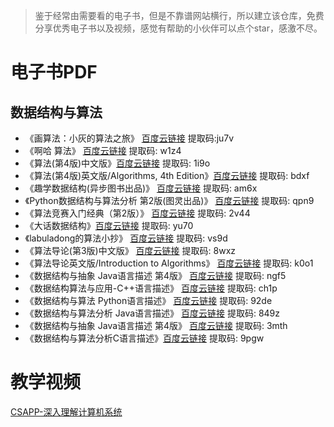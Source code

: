 >  鉴于经常由需要看的电子书，但是不靠谱网站横行，所以建立该仓库，免费分享优秀电子书以及视频，感觉有帮助的小伙伴可以点个star，感激不尽。


# 电子书PDF
## 数据结构与算法
- 《画算法：小灰的算法之旅》 [百度云链接](https://pan.baidu.com/s/1cdWpxjjQpLgZQcw-eErOEg) 提取码:ju7v
- 《啊哈 算法》 [百度云链接](https://pan.baidu.com/s/1y98G6b0G2JiiSihcfQXQ-w)  提取码:  w1z4
- 《算法(第4版)中文版》[百度云链接](https://pan.baidu.com/s/1qqndAuaG_47wA9Bl5h4Xbw)  提取码:  1i9o
- 《算法(第4版)英文版/Algorithms, 4th Edition》[百度云链接](https://pan.baidu.com/s/1sAM3VFmv3gGF25JGhAGyqw)  提取码:  bdxf
- 《趣学数据结构(异步图书出品)》 [百度云链接](https://pan.baidu.com/s/1C-0UHAIu_zr1NhY0moTOLQ)  提取码:   am6x
- 《Python数据结构与算法分析 第2版(图灵出品)》 [百度云链接](https://pan.baidu.com/s/1hj5OazhY-B8PImiI6ttpYg)  提取码:   qpn9
- 《算法竞赛入门经典（第2版）》 [百度云链接](https://pan.baidu.com/s/1OKof3JBPqI0MDEtWVgd14w)  提取码:   2v44
- 《大话数据结构》[百度云链接](https://pan.baidu.com/s/14dNrB91wDz3d5DEgDk5DgA)  提取码:   yu70
- 《labuladong的算法小抄》 [百度云链接](https://pan.baidu.com/s/1AjyOjfQBZdnHjcMTMwjPOw)  提取码: vs9d
- 《算法导论(第3版)中文版》 [百度云链接](https://pan.baidu.com/s/1wzeVKb2QKH4f5ElbU0q3Lw)  提取码: 8wxz
- 《算法导论英文版/Introduction to Algorithms》 [百度云链接](https://pan.baidu.com/s/1H18jB5hvdEyCP5XdBx6q0A)  提取码: k0o1
- 《数据结构与抽象 Java语言描述 第4版》 [百度云链接](https://pan.baidu.com/s/1PbrLvRazERBO31O83DaVpA)  提取码: ngf5
- 《数据结构算法与应用-C++语言描述》 [百度云链接](https://pan.baidu.com/s/1tk8TvJEc2JHZvh0HFwYanQ)  提取码: ch1p
- 《数据结构与算法 Python语言描述》 [百度云链接](https://pan.baidu.com/s/12RinVkCUIZnDN3VAoIc1wA)  提取码: 92de
- 《数据结构与算法分析 Java语言描述》 [百度云链接](https://pan.baidu.com/s/1Fi7i3GMn0W3LKQmI1GoKxg)  提取码: 849z
- 《数据结构与抽象 Java语言描述 第4版》 [百度云链接](https://pan.baidu.com/s/1YrxbQoT1DE8RBKy2y-LA8w)  提取码: 3mth
- 《数据结构与算法分析C语言描述》[百度云链接](https://pan.baidu.com/s/1W8asT2nELtRzH8BgNEZoCw)  提取码: 9pgw


# 教学视频
[CSAPP-深入理解计算机系统](https://www.bilibili.com/video/BV1cD4y1D7uR)





